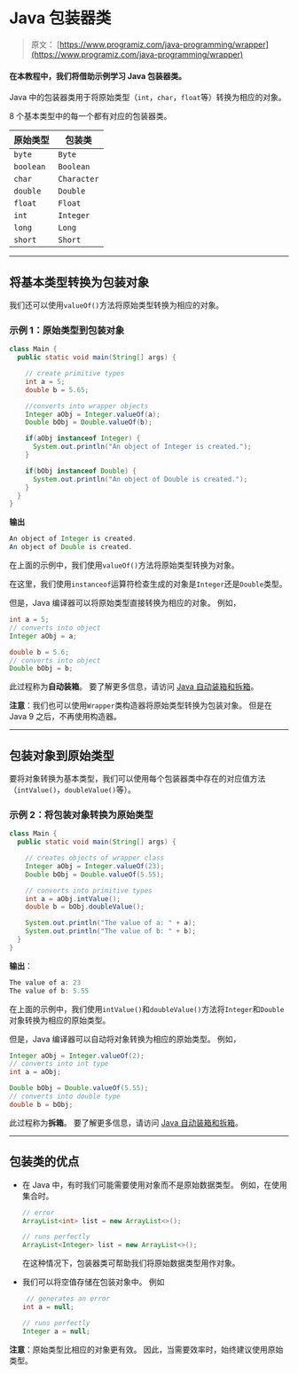 # Java 包装器类

> 原文： [https://www.programiz.com/java-programming/wrapper](https://www.programiz.com/java-programming/wrapper)

#### 在本教程中，我们将借助示例学习 Java 包装器类。

Java 中的包装器类用于将原始类型（`int`，`char`，`float`等）转换为相应的对象。

8 个基本类型中的每一个都有对应的包装器类。

| 原始类型 | 包装类 |
| --- | --- |
| `byte` | `Byte` |
| `boolean` | `Boolean` |
| `char` | `Character` |
| `double` | `Double` |
| `float` | `Float` |
| `int` | `Integer` |
| `long` | `Long` |
| `short` | `Short` |

* * *

## 将基本类型转换为包装对象

我们还可以使用`valueOf()`方法将原始类型转换为相应的对象。

### 示例 1：原始类型到包装对象

```java
class Main {
  public static void main(String[] args) {

    // create primitive types
    int a = 5;
    double b = 5.65;

    //converts into wrapper objects
    Integer aObj = Integer.valueOf(a);
    Double bObj = Double.valueOf(b);

    if(aObj instanceof Integer) {
      System.out.println("An object of Integer is created.");
    }

    if(bObj instanceof Double) {
      System.out.println("An object of Double is created.");
    }
  }
} 
```

**输出**

```java
An object of Integer is created.
An object of Double is created. 
```

在上面的示例中，我们使用`valueOf()`方法将原始类型转换为对象。

在这里，我们使用`instanceof`运算符检查生成的对象是`Integer`还是`Double`类型。

但是，Java 编译器可以将原始类型直接转换为相应的对象。 例如，

```java
int a = 5;
// converts into object
Integer aObj = a;

double b = 5.6;
// converts into object
Double bObj = b; 
```

此过程称为**自动装箱**。 要了解更多信息，请访问 [Java 自动装箱和拆箱](/java-programming/autoboxing-unboxing "Java autoboxing and unboxing")。

**注意**：我们也可以使用`Wrapper`类构造器将原始类型转换为包装对象。 但是在 Java 9 之后，不再使用构造器。

* * *

## 包装对象到原始类型

要将对象转换为基本类型，我们可以使用每个包装器类中存在的对应值方法（`intValue()`，`doubleValue()`等）。

### 示例 2：将包装对象转换为原始类型

```java
class Main {
  public static void main(String[] args) {

    // creates objects of wrapper class
    Integer aObj = Integer.valueOf(23);
    Double bObj = Double.valueOf(5.55);

    // converts into primitive types
    int a = aObj.intValue();
    double b = bObj.doubleValue();

    System.out.println("The value of a: " + a);
    System.out.println("The value of b: " + b);
  }
} 
```

**输出**：

```java
The value of a: 23
The value of b: 5.55 
```

在上面的示例中，我们使用`intValue()`和`doubleValue()`方法将`Integer`和`Double`对象转换为相应的原始类型。

但是，Java 编译器可以自动将对象转换为相应的原始类型。 例如，

```java
Integer aObj = Integer.valueOf(2);
// converts into int type
int a = aObj;

Double bObj = Double.valueOf(5.55);
// converts into double type
double b = bObj; 
```

此过程称为**拆箱**。 要了解更多信息，请访问 [Java 自动装箱和拆箱](/java-programming/autoboxing-unboxing "Java autoboxing and unboxing")。

* * *

## 包装类的优点

*   在 Java 中，有时我们可能需要使用对象而不是原始数据类型。 例如，在使用集合时。

    ```java
    // error
    ArrayList<int> list = new ArrayList<>();

    // runs perfectly
    ArrayList<Integer> list = new ArrayList<>();
    ```

    在这种情况下，包装器类可帮助我们将原始数据类型用作对象。
*   我们可以将空值存储在包装对象中。 例如

    ```java
     // generates an error
    int a = null;

    // runs perfectly
    Integer a = null; 
    ```

**注意**：原始类型比相应的对象更有效。 因此，当需要效率时，始终建议使用原始类型。